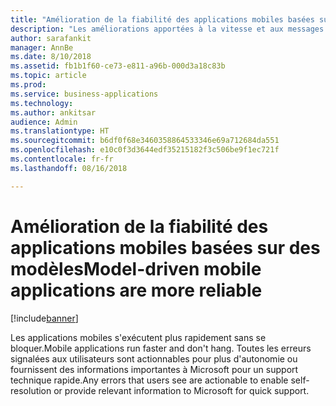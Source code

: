 ```yaml
---
title: "Amélioration de la fiabilité des applications mobiles basées sur des modèles"
description: "Les améliorations apportées à la vitesse et aux messages d'erreurs actionnables rendent l'expérience mobile plus conviviale"
author: sarafankit
manager: AnnBe
ms.date: 8/10/2018
ms.assetid: fb1b1f60-ce73-e811-a96b-000d3a18c83b
ms.topic: article
ms.prod: 
ms.service: business-applications
ms.technology: 
ms.author: ankitsar
audience: Admin
ms.translationtype: HT
ms.sourcegitcommit: b6df0f68e3460358864533346e69a712684da551
ms.openlocfilehash: e10c0f3d3644edf35215182f3c506be9f1ec721f
ms.contentlocale: fr-fr
ms.lasthandoff: 08/16/2018

---
```

# <a name="model-driven-mobile-applications-are-more-reliable"></a><span data-ttu-id="f20c3-103">Amélioration de la fiabilité des applications mobiles basées sur des modèles</span><span class="sxs-lookup"><span data-stu-id="f20c3-103">Model-driven mobile applications are more reliable</span></span>


[!include[banner](../../includes/banner.md)]

<span data-ttu-id="f20c3-104">Les applications mobiles s'exécutent plus rapidement sans se bloquer.</span><span class="sxs-lookup"><span data-stu-id="f20c3-104">Mobile applications run faster and don't hang.</span></span> <span data-ttu-id="f20c3-105">Toutes les erreurs signalées aux utilisateurs sont actionnables pour plus d'autonomie ou fournissent des informations importantes à Microsoft pour un support technique rapide.</span><span class="sxs-lookup"><span data-stu-id="f20c3-105">Any errors that users see are actionable to enable self-resolution or provide relevant information to Microsoft for quick support.</span></span>

